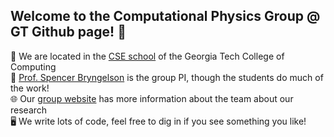 ## Welcome to the Computational Physics Group @ GT Github page! 👋

🏫 We are located in the [CSE school](https://cse.gatech.edu) of the Georgia Tech College of Computing  
🙋 [Prof. Spencer Bryngelson](https://cse.gatech.edu/people/spencer-bryngelson) is the group PI, though the students do much of the work!  
🌐 Our [group website](https://comp-physics.group) has more information about the team about our research  
🖥️ We write lots of code, feel free to dig in if you see something you like!  
